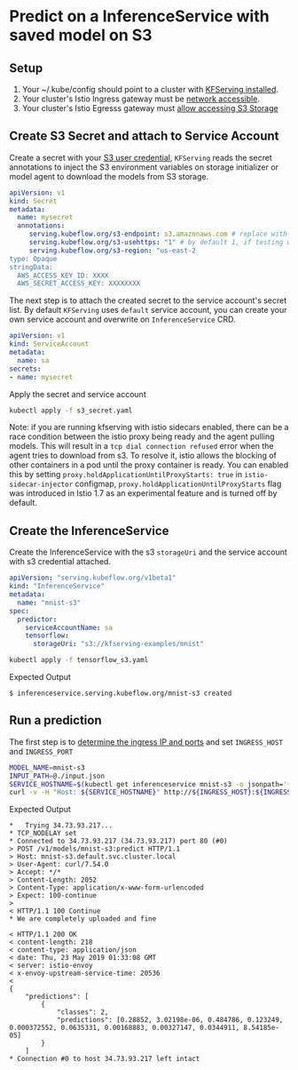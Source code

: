 # Predict on a InferenceService with saved model on S3
## Setup
1. Your ~/.kube/config should point to a cluster with [KFServing installed](https://github.com/kubeflow/kfserving/#install-kfserving).
2. Your cluster's Istio Ingress gateway must be [network accessible](https://istio.io/latest/docs/tasks/traffic-management/ingress/ingress-control/).
3. Your cluster's Istio Egresss gateway must [allow accessing S3 Storage](https://knative.dev/docs/serving/outbound-network-access/)

## Create S3 Secret and attach to Service Account
Create a secret with your [S3 user credential](https://console.aws.amazon.com/iam/home#/users), `KFServing` reads the secret annotations to inject 
the S3 environment variables on storage initializer or model agent to download the models from S3 storage. 
```yaml
apiVersion: v1
kind: Secret
metadata:
  name: mysecret
  annotations:
     serving.kubeflow.org/s3-endpoint: s3.amazonaws.com # replace with your s3 endpoint e.g minio-service.kubeflow:9000 
     serving.kubeflow.org/s3-usehttps: "1" # by default 1, if testing with minio you can set to 0
     serving.kubeflow.org/s3-region: "us-east-2
type: Opaque
stringData:
  AWS_ACCESS_KEY_ID: XXXX
  AWS_SECRET_ACCESS_KEY: XXXXXXXX
```

The next step is to attach the created secret to the service account's secret list.
By default `KFServing` uses `default` service account, you can create your own service account and overwrite on `InferenceService` CRD.

```yaml
apiVersion: v1
kind: ServiceAccount
metadata:
  name: sa
secrets:
- name: mysecret
```

Apply the secret and service account
```bash
kubectl apply -f s3_secret.yaml
```

Note: if you are running kfserving with istio sidecars enabled, there can be a race condition between the istio proxy being ready and the agent pulling models. 
This will result in a `tcp dial connection refused` error when the agent tries to download from s3.
To resolve it, istio allows the blocking of other containers in a pod until the proxy container is ready. 
You can enabled this by setting `proxy.holdApplicationUntilProxyStarts: true` in `istio-sidecar-injector` configmap,
`proxy.holdApplicationUntilProxyStarts` flag was introduced in Istio 1.7 as an experimental feature and is turned off by default.

## Create the InferenceService
Create the InferenceService with the s3 `storageUri` and the service account with s3 credential attached.
```yaml
apiVersion: "serving.kubeflow.org/v1beta1"
kind: "InferenceService"
metadata:
  name: "mnist-s3"
spec:
  predictor:
    serviceAccountName: sa
    tensorflow:
      storageUri: "s3://kfserving-examples/mnist"
```

```bash
kubectl apply -f tensorflow_s3.yaml
```

Expected Output
```
$ inferenceservice.serving.kubeflow.org/mnist-s3 created
```

## Run a prediction
The first step is to [determine the ingress IP and ports](../../../../README.md#determine-the-ingress-ip-and-ports) and set `INGRESS_HOST` and `INGRESS_PORT`

```bash
MODEL_NAME=mnist-s3
INPUT_PATH=@./input.json
SERVICE_HOSTNAME=$(kubectl get inferenceservice mnist-s3 -o jsonpath='{.status.url}' | cut -d "/" -f 3)
curl -v -H "Host: ${SERVICE_HOSTNAME}" http://${INGRESS_HOST}:${INGRESS_PORT}/v1/models/$MODEL_NAME:predict -d $INPUT_PATH
```
Expected Output
```
*   Trying 34.73.93.217...
* TCP_NODELAY set
* Connected to 34.73.93.217 (34.73.93.217) port 80 (#0)
> POST /v1/models/mnist-s3:predict HTTP/1.1
> Host: mnist-s3.default.svc.cluster.local
> User-Agent: curl/7.54.0
> Accept: */*
> Content-Length: 2052
> Content-Type: application/x-www-form-urlencoded
> Expect: 100-continue
>
< HTTP/1.1 100 Continue
* We are completely uploaded and fine

< HTTP/1.1 200 OK
< content-length: 218
< content-type: application/json
< date: Thu, 23 May 2019 01:33:08 GMT
< server: istio-envoy
< x-envoy-upstream-service-time: 20536
<
{
    "predictions": [
        {
            "classes": 2,
            "predictions": [0.28852, 3.02198e-06, 0.484786, 0.123249, 0.000372552, 0.0635331, 0.00168883, 0.00327147, 0.0344911, 8.54185e-05]
        }
    ]
* Connection #0 to host 34.73.93.217 left intact
```
